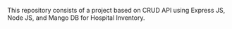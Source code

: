 This repository consists of a project based on CRUD API using Express JS, Node JS, and Mango DB for Hospital Inventory.
